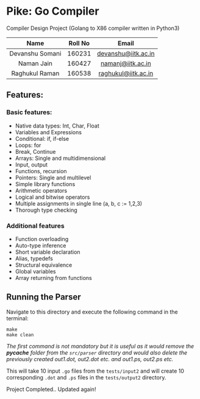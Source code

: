 # Pike: Go Compiler
Compiler Design Project (Golang to X86 compiler written in Python3)

|       Name      | Roll No |        Email        |
|:---------------:|:-------:|:-------------------:|
| Devanshu Somani |  160231 | devanshu@iitk.ac.in |
|    Naman Jain   |  160427 |  namanj@iitk.ac.in  |
|  Raghukul Raman |  160538 | raghukul@iitk.ac.in |

## Features:
### Basic features:
- Native data types: Int, Char, Float
- Variables and Expressions
- Conditional: if, if-else
- Loops: for
- Break, Continue
- Arrays: Single and multidimensional
- Input, output
- Functions, recursion
- Pointers: Single and multilevel
- Simple library functions
- Arithmetic operators
- Logical and bitwise operators
- Multiple assignments in single line (a, b, c := 1,2,3)
- Thorough type checking

### Additional features
- Function overloading
- Auto-type inference
- Short variable declaration
- Alias, typedefs
- Structural equivalence
- Global variables
- Array returning from functions


<!-- Note: Before pushing run `clean.sh` to delete tmp files. -->

## Running the Parser
Navigate to this directory and execute the following command in the terminal:

```
make
make clean
```

*The first command is not mandatory but it is useful as it would remove the ___pycache___ folder from the `src/parser` directory and would also delete the previously created out1.dot, out2.dot etc. and out1.ps, out2.ps etc.*

This will take 10 input `.go` files from the `tests/input2` and will create 10 corresponding `.dot` and `.ps` files in the `tests/output2` directory.

Project Completed..
Updated again!
